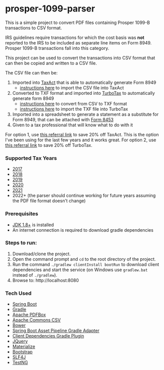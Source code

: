 # prosper-1099-parser
This is a simple project to convert PDF files containing Prosper 1099-B transactions to CSV format.

IRS guidelines require transactions for which the cost basis was **not** reported to the IRS to be included as separate line items on Form 8949. Prosper 1099-B transactions fall into this category.

This project can be used to convert the transactions into CSV format that can then be copied and written to a CSV file.

The CSV file can then be:
1. Imported into [TaxAct](https://refer.taxact.com/s/MarkThomas14) that is able to automatically generate Form 8949
    - [instructions here](https://www.taxact.com/support/881/2017/how-to-import-stock-information-using-a-csv-file-from-your-broker) to import the CSV file into TaxAct
2. Converted to TXF format and imported into [TurboTax](https://turbo.tax/tm7e7s3c) to automatically generate form 8949
    - [instructions here](https://github.com/MThoma202/prosper-1099-parser/issues/9) to convert from CSV to TXF format
    - [instructions here](https://ttlc.intuit.com/community/entering-importing/help/how-do-i-import-from-the-txf-file/00/25642) to import the TXF file into TurboTax
3. Imported into a spreadsheet to generate a statement as a substitute for Form 8949, that can be attached with [Form 8453](https://www.irs.gov/pub/irs-pdf/f8453.pdf)
4. Given to a tax professional that will know what to do with it

For option 1, use [this referral link](https://refer.taxact.com/s/MarkThomas14) to save 20% off TaxAct. This is the option I've been using for the last few years and it works great. For option 2, use [this referral link](https://turbo.tax/tm7e7s3c) to save 20% off TurboTax.

### Supported Tax Years
- [2017]
- [2018]
- [2019]
- [2020]
- [2021]
- 2022+ (the parser should continue working for future years assuming the PDF file format doesn't change)

### Prerequisites
- [JDK 1.8+] is installed
- An internet connection is required to download gradle dependencies

### Steps to run:
1. Download/clone the project. 
2. Open the command prompt and `cd` to the root directory of the project.
3. Run the command `./gradlew clientInstall bootRun` to download client dependencies and start the service (on Windows use `gradlew.bat` instead of `./gradlew`).
4. Browse to: http://localhost:8080

### Tech Used
* [Spring Boot]
* [Gradle]
* [Apache PDFBox]
* [Apache Commons CSV]
* [Bower]
* [Spring Boot Asset Pipeline Gradle Adapter]
* [Client Dependencies Gradle Plugin]
* [JQuery]
* [Materialize]
* [Bootstrap]
* [SLF4J]
* [TestNG]

[2017]: https://www.irs.gov/pub/irs-prior/i8949--2017.pdf
[2018]: https://www.irs.gov/pub/irs-prior/i8949--2018.pdf
[2019]: https://www.irs.gov/pub/irs-prior/i8949--2019.pdf
[2020]: https://www.irs.gov/pub/irs-prior/i8949--2020.pdf
[2021]: https://www.irs.gov/pub/irs-pdf/i8949.pdf
[JDK 1.8+]: https://www.oracle.com/java/technologies/javase-jdk15-downloads.html
[Spring Boot]: http://projects.spring.io/spring-boot/
[Gradle]: http://gradle.org/
[Apache PDFBox]: https://pdfbox.apache.org/
[Apache Commons CSV]: https://commons.apache.org/proper/commons-csv/
[Bower]: https://github.com/bower/bower
[Spring Boot Asset Pipeline Gradle Adapter]: https://github.com/bertramdev/asset-pipeline/tree/master/asset-pipeline-spring-boot    
[Client Dependencies Gradle Plugin]: https://github.com/craigburke/client-dependencies-gradle
[JQuery]: https://github.com/jquery/jquery
[Materialize]: https://github.com/Dogfalo/materialize
[Bootstrap]: https://github.com/twbs/bootstrap
[SLF4J]: https://github.com/qos-ch/slf4j
[TestNG]: http://github.com/cbeust/testng/
